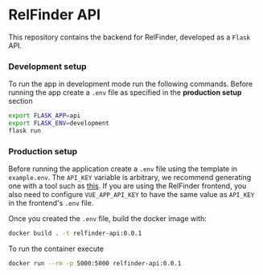 # RelFinder API

This repository contains the backend for RelFinder, developed as a `Flask` API.

### Development setup

To run the app in development mode run the following commands. Before running the app create a `.env` file as specified in the **production setup** section

```sh
export FLASK_APP=api
export FLASK_ENV=development
flask run
```

### Production setup

Before running the application create a `.env` file using the template in `example.env`. The `API_KEY` variable is arbitrary, we recommend generating one with a tool such as [this](https://randomkeygen.com/). If you are using the RelFinder frontend, you also need to configure `VUE_APP_API_KEY` to have the same value as `API_KEY` in the frontend's `.env` file.

Once you created the `.env` file, build the docker image with:

```sh
docker build . -t relfinder-api:0.0.1
```

To run the container execute

```sh
docker run --rm -p 5000:5000 relfinder-api:0.0.1
```